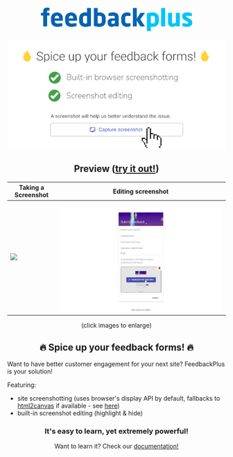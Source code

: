 <p align="center">
    <img src="docs/images/logo_sm.png">
    <br/>
    <br/>
    <img src="docs/images/preview.png">
</p>

<h2 align="center">Preview (<a href="https://colonelparrot.github.io/feedbackplus/demos/demo.html">try it out!</a>)</h2>

| Taking a Screenshot                           | Editing screenshot                                    |
|-----------------------------------------------|-------------------------------------------------------|
| <img src="docs/images/FeedbackPlus_Demo.gif"> | <img src="docs/images/FeedbackPlus_Editing_Demo.gif"> |

<p align="center">(click images to enlarge)</p>

<h2 align="center">🔥 Spice up your feedback forms! 🔥</h2>

Want to have better customer engagement for your next site? FeedbackPlus is your solution!

Featuring:

- site screenshotting (uses browser's display API by default, fallbacks to [html2canvas](https://github.com/niklasvh/html2canvas) if available - see [here](https://github.com/ColonelParrot/feedbackplus/wiki#browser-support-bonus))
- built-in screenshot editing (highlight & hide)

<h3 align="center">It's easy to learn, yet extremely powerful!</h3>
<p align="center">Want to learn it? Check our <a href="https://github.com/ColonelParrot/feedbackplus/wiki">documentation!</a></p>
